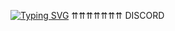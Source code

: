 [![Typing SVG](https://readme-typing-svg.herokuapp.com?font=Fira+Code&pause=1000&color=C8B3F7DA&width=435&lines=%E1%B4%8F%CA%99s%E1%B4%87%CA%80%E1%B4%A0%E1%B4%80%C9%B4%E1%B4%9B.%E1%B4%87%E1%B4%A2)](https://git.io/typing-svg)
⇈⇈⇈⇈⇈⇈⇈
DISCORD
